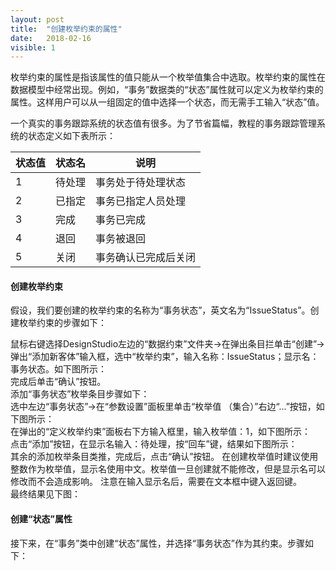 ```yaml
---
layout: post
title:  "创建枚举约束的属性"
date:   2018-02-16
visible: 1
---
```


枚举约束的属性是指该属性的值只能从一个枚举值集合中选取。枚举约束的属性在数据模型中经常出现。例如，“事务”数据类的“状态”属性就可以定义为枚举约束的属性。这样用户可以从一组固定的值中选择一个状态，而无需手工输入“状态”值。

一个真实的事务跟踪系统的状态值有很多。为了节省篇幅，教程的事务跟踪管理系统的状态定义如下表所示：

| 状态值 | 状态名 | 说明 |
|-------|--------|---------|
| 1 | 待处理 | 事务处于待处理状态 |
| 2 | 已指定 | 事务已指定人员处理 |
| 3 | 完成 | 事务已完成 |
| 4 | 退回 | 事务被退回 |
| 5 | 关闭 | 事务确认已完成后关闭 |

#### 创建枚举约束

假设，我们要创建的枚举约束的名称为“事务状态”，英文名为“IssueStatus”。创建枚举约束的步骤如下：

鼠标右键选择DesignStudio左边的“数据约束”文件夹→在弹出条目拦单击“创建”→弹出“添加新客体”输入框，选中“枚举约束”，输入名称：IssueStatus；显示名：事务状态。如下图所示：
<img src="{{'/assets/img/2018-2-16 创建枚举约束属性.png' | prepend: site.baseurl }}" alt=""><br>
完成后单击“确认”按钮。<br>
添加“事务状态”枚举条目步骤如下：<br>
选中左边“事务状态”→在“参数设置”面板里单击“枚举值 （集合）”右边“...”按钮，如下图所示：
<img src="{{'/assets/img/2018-2-16 创建枚举值.png' | prepend: site.baseurl }}" alt=""><br>
在弹出的“定义枚举约束”面板右下方输入框里，输入枚举值：1，如下图所示：<br>
<img src="{{'/assets/img/2018-2-16 添加枚举条目待处理1.png' | prepend: site.baseurl }}" alt=""><br>
点击“添加”按钮，在显示名输入：待处理，按“回车”键，结果如下图所示：<br>
<img src="{{'/assets/img/2018-2-16 添加枚举条目待处理2.png' | prepend: site.baseurl }}" alt=""><br>
其余的添加枚举条目类推，完成后，点击“确认”按钮。
在创建枚举值时建议使用整数作为枚举值，显示名使用中文。枚举值一旦创建就不能修改，但是显示名可以修改而不会造成影响。
注意在输入显示名后，需要在文本框中键入返回键。<br>
最终结果见下图：
<img src="{{'/assets/img/2018-2-16 添加枚举条目2.png' | prepend: site.baseurl }}" alt=""><br>

#### 创建“状态”属性

接下来，在“事务”类中创建“状态”属性，并选择“事务状态”作为其约束。步骤如下：
